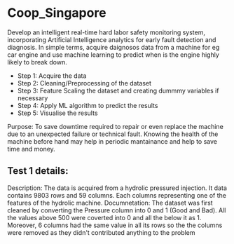# Coop_Singapore

Develop an intelligent real-time hard labor safety monitoring system, incorporating Artificial Intelligence analytics for early fault detection and diagnosis. In simple terms, acquire daignosos data from a machine for eg car engine and use machine learning to predict when is the engine highly likely to break down.

- Step 1: Acquire the data
- Step 2: Cleaning/Preprocessing of the dataset
- Step 3: Feature Scaling the dataset and creating dummmy variables if necessary
- Step 4: Apply ML algorithm to predict the results 
- Step 5: Visualise the results

Purpose: To save downtime required to repair or even replace the machine due to an unexpected failure or technical fault. Knowing the health of the machine before hand may help in periodic mantainance and help to save time and money. 

## Test 1 details:
Description: The data is acquired from a hydrolic pressured injection. It data contains 9803 rows and 59 columns. Each columns representing one of the features of the hydrolic machine.
Documnetation: The dataset was first cleaned by converting the Pressure column into 0 and 1 (Good and Bad). All the values above 500 were coverted into 0 and all the below it as 1. Moreover, 6 columns had the same value in all its rows so the the columns were removed as they didn't contributed anything to the problem
